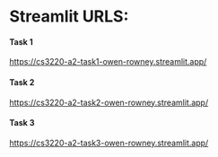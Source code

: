 # Streamlit URLS:
#### Task 1
https://cs3220-a2-task1-owen-rowney.streamlit.app/
#### Task 2
https://cs3220-a2-task2-owen-rowney.streamlit.app/
#### Task 3
https://cs3220-a2-task3-owen-rowney.streamlit.app/